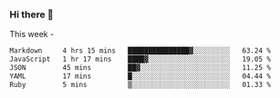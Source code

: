 ### Hi there 👋

This week - 
<!--START_SECTION:waka-->

```txt
Markdown     4 hrs 15 mins   ███████████████▓░░░░░░░░░   63.24 %
JavaScript   1 hr 17 mins    ████▓░░░░░░░░░░░░░░░░░░░░   19.05 %
JSON         45 mins         ██▓░░░░░░░░░░░░░░░░░░░░░░   11.25 %
YAML         17 mins         █░░░░░░░░░░░░░░░░░░░░░░░░   04.44 %
Ruby         5 mins          ▒░░░░░░░░░░░░░░░░░░░░░░░░   01.33 %
```

<!--END_SECTION:waka-->
<!--
**Boombag0607/Boombag0607** is a ✨ _special_ ✨ repository because its `README.md` (this file) appears on your GitHub profile.

Here are some ideas to get you started:

- 🔭 I’m currently working on ...
- 🌱 I’m currently learning ...
- 👯 I’m looking to collaborate on ...
- 🤔 I’m looking for help with ...
- 💬 Ask me about ...
- 📫 How to reach me: ...
- 😄 Pronouns: ...
- ⚡ Fun fact: ...
-->
